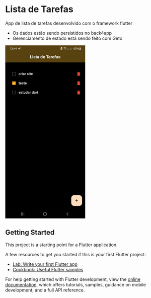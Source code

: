 # Lista de Tarefas

App de lista de tarefas desenvolvido com o framework flutter<br>

- Os dados estão sendo persistidos no back4app
- Gerenciamento de estado está sendo feito com Getx

<img height="550"  src="./print.jpg"><br>


## Getting Started

This project is a starting point for a Flutter application.

A few resources to get you started if this is your first Flutter project:

- [Lab: Write your first Flutter app](https://docs.flutter.dev/get-started/codelab)
- [Cookbook: Useful Flutter samples](https://docs.flutter.dev/cookbook)

For help getting started with Flutter development, view the
[online documentation](https://docs.flutter.dev/), which offers tutorials,
samples, guidance on mobile development, and a full API reference.
